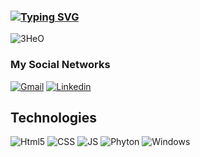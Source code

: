 ### <a href="https://git.io/typing-svg"><img src="https://readme-typing-svg.demolab.com?font=Fira+Code&pause=1000&color=4BF736&center=falso&vCenter=falso&repeat=falso&random=falso&width=435&lines=Welcome+to+my+profile!" alt="Typing SVG" /></a>
</span>

![3HeO](https://github.com/crxtn/crxtn/assets/141663844/398e683c-538e-4765-a0a0-4b2508e089b9)

<div align="center">

</div>

### My Social Networks 

[![Gmail](https://img.shields.io/badge/Gmail-D14836?style=for-the-badge&logo=gmail&logoColor=white)](https://mail.google.com/mail/u/0/#inbox)
[![Linkedin](https://img.shields.io/badge/LinkedIn-0077B5?style=for-the-badge&logo=linkedin&logoColor=white)](https://www.linkedin.com/in/cristhian-cassol-a91148194/)

## Technologies
![Html5](https://img.shields.io/badge/HTML5-E34F26?style=for-the-badge&logo=html5&logoColor=white)
![CSS](https://img.shields.io/badge/CSS3-1572B6?style=for-the-badge&logo=css3&logoColor=white)
![JS](https://img.shields.io/badge/JavaScript-F7DF1E?style=for-the-badge&logo=javascript&logoColor=black)
![Phyton](https://img.shields.io/badge/Python-3776AB?style=for-the-badge&logo=python&logoColor=white)
![Windows](https://img.shields.io/badge/Microsoft-666666?style=for-the-badge&logo=microsoft&logoColor=white)
